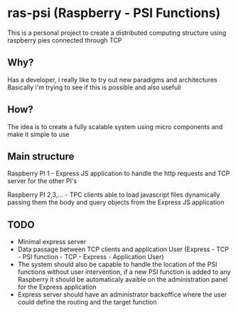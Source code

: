 # ras-psi (Raspberry - PSI Functions)

This is a personal project to create a distributed computing structure using raspberry pies connected through TCP

## Why?

Has a developer, i really like to try out new paradigms and architectures
Basically i'm trying to see if this is possible and also usefull

## How?

The idea is to create a fully scalable system using micro components and make it simple to use

## Main structure

Raspberry PI 1 - Express JS application to handle the http requests and TCP server for the other PI's

Raspberry PI 2,3,... - TPC clients able to load javascript files dynamically passing them the body and query objects from the Express JS application

## TODO

- Minimal express server
- Data passage between TCP clients and application User (Express - TCP - PSI function - TCP - Express - Application User)
- The system should also be capable to handle the location of the PSI functions without user intervention, if a new PSI function is added to any Raspberry it should be automaticaly avaible on the administration panel for the Express application
- Express server should have an administrator backoffice where the user could define the routing and the target function